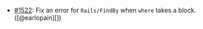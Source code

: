 * [#1522](https://github.com/rubocop/rubocop-rails/pull/1522): Fix an error for `Rails/FindBy` when `where` takes a block. ([@earlopain][])
